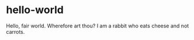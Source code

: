 # hello-world
Hello, fair world. Wherefore art thou? 
I am a rabbit who eats cheese and not carrots.
